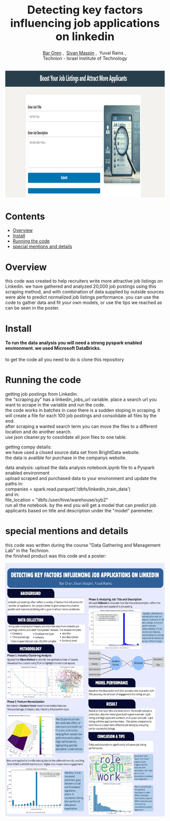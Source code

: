 <h1 align='center' style="text-align:center; font-weight:bold; font-size:2.5em"> Detecting key factors influencing job applications on linkedin
 </h1>

<p align='center' style="text-align:center;font-size:1em;">
    <a href="https://github.com/bar256">Bar Oren</a>&nbsp;,&nbsp;
    <a href="https://github.com/bar256">Sivan Maspin</a>&nbsp;,&nbsp;
    <a>Yuval Rains</a>&nbsp;,&nbsp;
    <br/> 
    Technion - Israel Institute of Technology


<br>
<br>

<p align="center">
  <img src="Assets/Icon.png" alt="Logo" width="1000" height="400">



# Contents
- [Overview](#Overview)
- [Install](#install)
- [Running the code](#Running-the-code)
- [special mentions and details](#special-mentions-and-details)

  
# Overview

this code was created to help recruiters write more attractive job listings on Linkedin.
we have gathered and analyzed 20,000 job postings using this scraping method, and with combination of data supplied by outside sources were able to predict normalized job listings performance.
you can use the code to gather data and fit your own models, or use the tips we reached as can be seen in the poster.
 

# Install

#### To run the data analysis you will need a strong pyspark enabled environment. we used Microsoft DataBricks.

to get the code all you need to do is clone this repository


# Running the code

getting job postings from Linkedin:
<br>
the "scraping.py" has a linkedin_jobs_url variable. place a search url you want to scrape in the variable and run the code.
<br>
the code works in batches in case there is a sudden stoping in scraping. it will create a file for each 100 job postings and consolidate all files by the end.
<br>
after scraping a wanted search term you can move  the files to a different location and do another search.
<br>
use json cleaner.py to cosolidate all json files to one table.

getting compy details:
<br>
we have used a closed source data set from BrightData website.
<br>
the data is avalible for purchase in the companys website.

data analysis:
upload the data analysis notebook.ipynb file to a Pyspark enabled environment
<br>
upload scraped and purchased data to your environment and update the paths in:
<br>
companies = spark.read.parquet('/dbfs/linkedin_train_data')
<br>
and in:
<br>
file_location = "dbfs:/user/hive/warehouse/syb2"
<br>
run all the notebook. by the end you will get a model that can predict job applicants based on title and description under the "model" paremeter.


# special mentions and details
this code was written during the course "Data Gathering and Management Lab" in the Technion.
<br>
the finished product was this code and a poster:
<p align="center">
  <img src="Assets/poster.jpeg" alt="poster" width="600" height="800">


